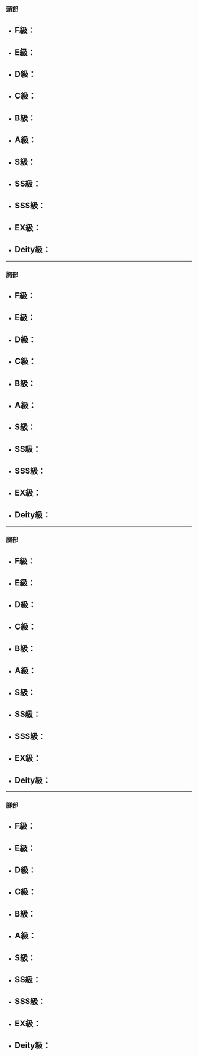 ### 頭部
- **F級：**
  - 

- **E級：**
  - 

- **D級：**
  - 

- **C級：**
  - 

- **B級：**
  - 

- **A級：**
  - 

- **S級：**
  - 

- **SS級：**
  - 

- **SSS級：**
  - 

- **EX級：**
  - 

- **Deity級：**
  - 

---

### 胸部
- **F級：**
  - 

- **E級：**
  - 

- **D級：**
  - 

- **C級：**
  - 

- **B級：**
  - 

- **A級：**
  - 

- **S級：**
  - 

- **SS級：**
  - 

- **SSS級：**
  - 

- **EX級：**
  - 

- **Deity級：**
  - 

---

### 腿部
- **F級：**
  - 

- **E級：**
  - 

- **D級：**
  - 

- **C級：**
  - 

- **B級：**
  - 

- **A級：**
  - 

- **S級：**
  - 

- **SS級：**
  - 

- **SSS級：**
  - 

- **EX級：**
  - 

- **Deity級：**
  - 

---

### 腳部
- **F級：**
  - 

- **E級：**
  - 

- **D級：**
  - 

- **C級：**
  - 

- **B級：**
  - 

- **A級：**
  - 

- **S級：**
  - 

- **SS級：**
  - 

- **SSS級：**
  - 

- **EX級：**
  - 

- **Deity級：**
  - 